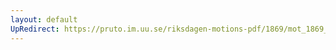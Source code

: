 ```yaml
---
layout: default
UpRedirect: https://pruto.im.uu.se/riksdagen-motions-pdf/1869/mot_1869__ak__82/mot_1869__ak__82-002.pdf
---
```

